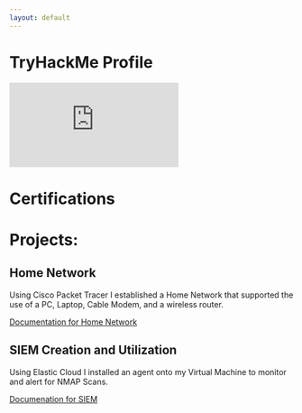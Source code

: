 ```yaml
---
layout: default
---
```

# TryHackMe Profile                                                                                                    
<iframe src="https://tryhackme.com/api/v2/badges/public-profile?userPublicId=4006990" style='border:none;'></iframe>  

# Certifications
<div data-iframe-width="150" data-iframe-height="270" data-share-badge-id="c28f707e-35c8-433b-99af-815eb7d7cefd" data-share-badge-host="https://www.credly.com"></div><script type="text/javascript" async src="//cdn.credly.com/assets/utilities/embed.js"></script>
<div data-iframe-width="150" data-iframe-height="270" data-share-badge-id="5aa848f6-22ea-477f-8737-0b5630ce0088" data-share-badge-host="https://www.credly.com"></div><script type="text/javascript" async src="//cdn.credly.com/assets/utilities/embed.js"></script>


# Projects:


## Home Network

Using Cisco Packet Tracer I established a Home Network that supported the use of a PC, Laptop, Cable Modem, and a wireless router.

[Documentation for Home Network](https://github.com/pacy035/Will.github.io/blob/main/Home%20Network.pdf)
## SIEM Creation and Utilization

Using Elastic Cloud I installed an agent onto my Virtual Machine to monitor and alert for NMAP Scans.

[Documenation for SIEM](https://github.com/pacy035/Will.github.io/blob/main/Creating%20and%20Running%20SIEM.pdf)




```
